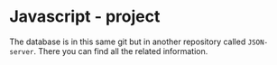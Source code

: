 # Javascript - project

The database is in this same git but in another repository called `JSON-server`. There you can find all the related information.

